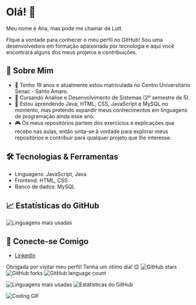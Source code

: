 # Olá! 👋
Meu nome é Ana, mas pode me chamar de Lutt.

FIque a vontade para conhecer o meu perfil no GitHub! Sou uma desenvolvedora em formação apaixonada por tecnologia e aqui você encontrará alguns dos meus projetos e contribuições.

## 🚀 Sobre Mim
- 🔭 Tenho 19 anos e atualmente estou matriculada no Centro Universitário Senac - Santo Amaro.
- 🌱 Cursando Análise e Desenvolvimento de Sistemas (2º semestre de 5).
- 💬 Estou aprendendo Java, HTML, CSS, JavaScript e MySQL no momento, mas pretendo expandir meus conhecimentos em linguagens de programação ainda esse ano.
- 🎮 Os meus repositórios partem dos exercícios e explicações que recebo nas aulas, então sinta-se à vontade para explorar meus repositórios e contribuir para qualquer projeto que lhe interesse.

## 🛠️ Tecnologias & Ferramentas
- Linguagens: JavaScript, Java
- Frontend: HTML, CSS
- Banco de dados: MySQL

## 📈 Estatísticas do GitHub
![Linguagens mais usadas](https://github-readme-stats.vercel.app/api/top-langs/?username=luttanteo&layout=compact&theme=radical)

## 🔗 Conecte-se Comigo
- [LinkedIn](https://www.linkedin.com/in/ana-luiza-alves-de-lima-7467ba329/)

Obrigada por visitar meu perfil! Tenha um ótimo dia! 😊
![GitHub stars](https://img.shields.io/github/stars/luttanteo/luttanteo?style=social)
![GitHub forks](https://img.shields.io/github/forks/luttanteo/luttanteo?style=social)
![GitHub language count](https://img.shields.io/github/languages/count/luttanteo/luttanteo)

![Linguagens mais usadas](https://github-readme-stats.vercel.app/api/top-langs/?username=luttanteo&layout=compact&theme=radical)
![Estatísticas do GitHub](https://github-readme-stats.vercel.app/api?username=luttanteo&show_icons=true&theme=radical)

![Coding GIF](https://media.giphy.com/media/13HgwGsXF0aiGY/giphy.gif)
